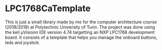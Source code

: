 # LPC1768CaTemplate
This is just a small library made by me for the computer architecture course (2018/2019) at Polytechnic University of Turin.
The project was done using the keil µVisionn IDE version 4.74 targetting an NXP LPC1768 development board.
It consists of a template that helps you manage the onboard buttons, leds and joystick.
